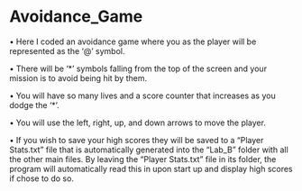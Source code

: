 # Avoidance_Game
•	Here I coded an avoidance game where you as the player will be represented as the ‘@’ symbol.

•	There will be ‘*’ symbols falling from the top of the screen and your mission is to avoid being hit by them.

•	You will have so many lives and a score counter that increases as you dodge the ‘*’.


•	You will use the left, right, up, and down arrows to move the player.

•	If you wish to save your high scores they will be saved to a “Player Stats.txt” file that is automatically generated into the “Lab_B” folder with all the other main files. By leaving the “Player Stats.txt” file in its folder, the program will automatically read this in upon start up and display high scores if chose to do so.
